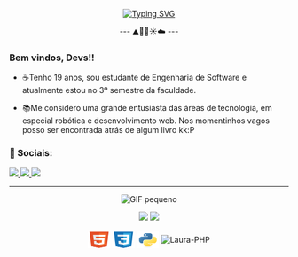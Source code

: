 <div align="center">

[![Typing SVG](https://readme-typing-svg.demolab.com?font=Fira+Code&pause=1000&color=FFD700&center=true&vCenter=true&width=500&lines=Oie,+Eu+sou+Laura+Fernandes)](https://git.io/typing-svg)

--- ⛰🌿🌻☀️☁️ ---

</div>

### Bem vindos, Devs!!
- ☕Tenho 19 anos, sou estudante de Engenharia de Software e atualmente estou no 3º semestre da faculdade.
  
- 📚Me considero uma grande entusiasta das áreas de tecnologia, em especial robótica e desenvolvimento web. Nos momentinhos vagos posso ser encontrada atrás de algum livro kk:P

### 📱 Sociais:
<div>
  <a href="https://instagram.com/laurafernandescardoso" target="_blank">
    <img src="https://img.shields.io/badge/-Instagram-%23E4405F?style=for-the-badge&logo=instagram&logoColor=white">
  </a>
  <a href="https://www.linkedin.com/in/laura-cardoso-967872316" target="_blank">
    <img src="https://img.shields.io/badge/-LinkedIn-%230077B5?style=for-the-badge&logo=linkedin&logoColor=white">
  </a>
  <a href="mailto:lalinha.fc07@gmail.com" target="_blank">
    <img src="https://img.shields.io/badge/-Gmail-%23333?style=for-the-badge&logo=gmail&logoColor=white">
  </a>

-----
<p align="center">
  <img src="https://github.com/user-attachments/assets/0b880703-403e-4ad0-854c-6de939f29746" alt="GIF pequeno" width="100px">
</p>
</div>
<div align="center">
  <img src="https://github-readme-stats.vercel.app/api?username=Laulinha777&show_icons=true&theme=tokyonight&title_color=FFD700&icon_color=FFD700&text_color=ffffff&hide=stars,prs,issues" height="120px"/>
  <img src="https://github-readme-stats.vercel.app/api/top-langs/?username=Laulinha777&layout=compact&theme=tokyonight&title_color=FFD700&text_color=ffffff" height="120x"/>
</div>

<div align="center" style="display: inline_block"><br>
  <img align="center" alt="Laura-HTML" height="30" width="40" src="https://raw.githubusercontent.com/devicons/devicon/master/icons/html5/html5-original.svg">
  <img align="center" alt="Laura-CSS" height="30" width="40" src="https://raw.githubusercontent.com/devicons/devicon/master/icons/css3/css3-original.svg">
  <img align="center" alt="Laura-Python" height="30" width="40" src="https://raw.githubusercontent.com/devicons/devicon/master/icons/python/python-original.svg">
  <img align="center" alt="Laura-PHP" height="40" width="50" src="https://cdn.jsdelivr.net/gh/devicons/devicon@latest/icons/php/php-original.svg">
</div>
